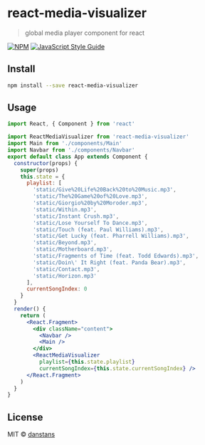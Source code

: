 # react-media-visualizer

> global media player component for react

[![NPM](https://img.shields.io/npm/v/react-media-visualizer.svg)](https://www.npmjs.com/package/react-media-visualizer) [![JavaScript Style Guide](https://img.shields.io/badge/code_style-standard-brightgreen.svg)](https://standardjs.com)

## Install

```bash
npm install --save react-media-visualizer
```

## Usage

```jsx
import React, { Component } from 'react'

import ReactMediaVisualizer from 'react-media-visualizer'
import Main from './components/Main'
import Navbar from './components/Navbar'
export default class App extends Component {
  constructor(props) {
    super(props)
    this.state = {
      playlist: [
        'static/Give%20Life%20Back%20to%20Music.mp3',
        'static/The%20Game%20of%20Love.mp3',
        'static/Giorgio%20by%20Moroder.mp3',
        'static/Within.mp3',
        'static/Instant Crush.mp3',
        'static/Lose Yourself To Dance.mp3',
        'static/Touch (feat. Paul Williams).mp3',
        'static/Get Lucky (feat. Pharrell Williams).mp3',
        'static/Beyond.mp3',
        'static/Motherboard.mp3',
        'static/Fragments of Time (feat. Todd Edwards).mp3',
        'static/Doin\' It Right (feat. Panda Bear).mp3',
        'static/Contact.mp3',
        'static/Horizon.mp3'
      ],
      currentSongIndex: 0
    }
  }
  render() {
    return (
      <React.Fragment>
        <div className="content">
          <Navbar />
          <Main />
        </div>
        <ReactMediaVisualizer
          playlist={this.state.playlist}
          currentSongIndex={this.state.currentSongIndex} />
      </React.Fragment>
    )
  }
}

```

## License

MIT © [danstans](https://github.com/danstans)
